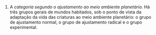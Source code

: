 ﻿1. A <em>categoria segundo o ajustamento ao meio ambiente planetário.</em> Há três grupos gerais de mundos habitados, sob o ponto de vista da adaptação da vida das criaturas ao meio ambiente planetário: o grupo de ajustamento normal, o grupo de ajustamento radical e o grupo experimental.